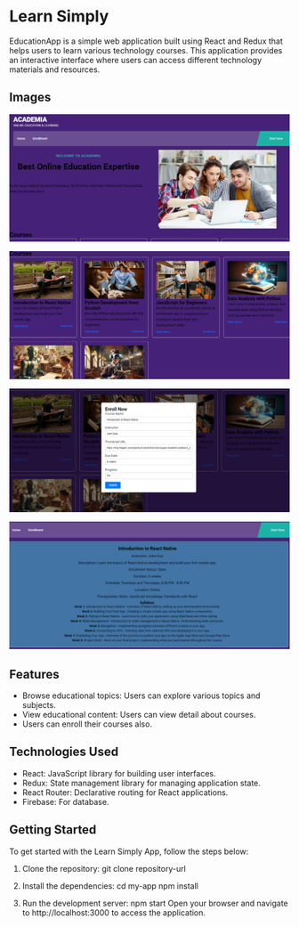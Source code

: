 # **Learn Simply** #
EducationApp is a simple web application built using React and Redux that helps users to learn various technology courses. This application provides an interactive interface where users can access different technology materials and resources.

## Images ##
![alt text](assets/e1.png)

![alt text](assets/E2.png)

![alt text](assets/E3.png)

![alt text](assets/E4.png)

## Features 
- Browse educational topics: Users can explore various topics and subjects.
- View educational content: Users can view detail about courses.
- Users can enroll their courses also.


## Technologies Used 
- React: JavaScript library for building user interfaces.
- Redux: State management library for managing application state.
- React Router: Declarative routing for React applications.
- Firebase: For database.

## Getting Started ##
To get started with the Learn Simply App, follow the steps below:
1. Clone the repository:
git clone repository-url

2. Install the dependencies:
cd my-app
npm install

3. Run the development server:
npm start
Open your browser and navigate to http://localhost:3000 to access the application.

